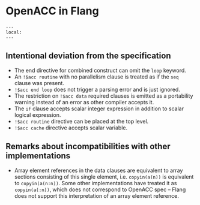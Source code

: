 <!--===- docs/Extensions.md

   Part of the LLVM Project, under the Apache License v2.0 with LLVM Exceptions.
   See https://llvm.org/LICENSE.txt for license information.
   SPDX-License-Identifier: Apache-2.0 WITH LLVM-exception

-->

# OpenACC in Flang

```{contents}
---
local:
---
```

## Intentional deviation from the specification
* The end directive for combined construct can omit the `loop` keyword.
* An `!$acc routine` with no parallelism clause is treated as if the `seq`
  clause was present.
* `!$acc end loop` does not trigger a parsing error and is just ignored.
* The restriction on `!$acc data` required clauses is emitted as a portability
  warning instead of an error as other compiler accepts it.
* The `if` clause accepts scalar integer expression in addition to scalar
  logical expression.
* `!$acc routine` directive can be placed at the top level.
* `!$acc cache` directive accepts scalar variable.

## Remarks about incompatibilities with other implementations
* Array element references in the data clauses are equivalent to array sections
  consisting of this single element, i.e. `copyin(a(n))` is equivalent to
  `copyin(a(n:n))`.  Some other implementations have treated it as
  `copyin(a(:n))`, which does not correspond to OpenACC spec – Flang does not
  support this interpretation of an array element reference.
